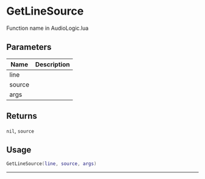 # GetLineSource

Function name in AudioLogic.lua

## Parameters

| Name   | Description |
| ------ | ----------- |
| line   |             |
| source |             |
| args   |             |

## Returns

`nil`, `source`

## Usage

```lua
GetLineSource(line, source, args)
```

---
